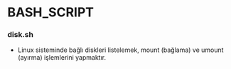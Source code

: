 # BASH_SCRIPT

### disk.sh

* Linux sisteminde bağlı diskleri listelemek, mount (bağlama) ve umount (ayırma) işlemlerini yapmaktır.

